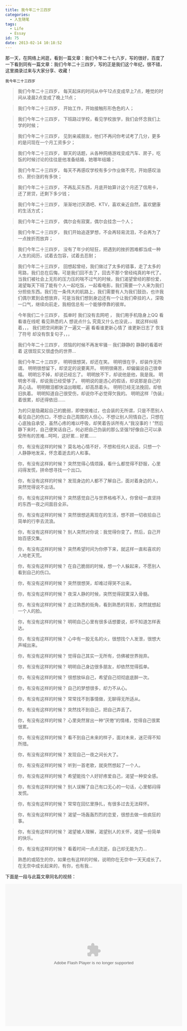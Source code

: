 ```yaml
---
title: 我今年二十三四岁
categories:
  - 人生随笔
tags:
  - Life
  - Essay
id: 75
date: 2013-02-14 10:18:52
---
```


那一天，在网络上闲逛，看到一篇文章：我们今年二十七八岁，写的很好，百度了一下看到同有一篇文章：我们今年二十三四岁，写的正是我们这个年纪，很不错，这里摘录过来与大家分享、收藏！

    我今年二十三四岁

> 我们今年二十三四岁，
每天起床的时间从中午12点变成早上7点，睡觉的时间从凌晨2点变成了晚上11点；

> 我们今年二十三四岁，
开始工作，开始接触形形色色的人；

> 我们今年二十三四岁，
下班路过学校，看见学校放学，我们会怀念我们上学的时候；

> 我们今年二十三四岁，
见到亲戚朋友，他们不再问你考试考了几分，更多的是问现在一个月工资多少；

> 我们今年二十三四岁，
聊天的话题，从各种网络游戏变成汽车、房子，吃饭的时候讨论的往往是他准备结婚，她哪年结婚；

> 我们今年二十三四岁，
每天不再感叹学校有多少作业做不完，开始感叹油价、房价涨的有多快；

> 我们今年二十三四岁，
不再乱买东西，月底开始算计这个月还了信用卡，还了房贷，还剩下多少钱；

> 我们今年二十三四岁，
渐渐地讨厌酒吧、KTV，喜欢亲近自然，喜欢健康的生活方式；

> 我们今年二十三四岁，
偶尔会有寂寞，偶尔会挂念一个人；

> 我们今年二十三四岁，
我们开始追逐梦想，不会再轻易流泪，不会再为了一点挫折而放弃；

> 我们今年二十三四岁，
没有了年少的轻狂，把遇到的挫折困难都当成一种人生的阅历，试着去包容，试着去忍耐；

> 我们今年二十三四岁，
回想起曾经，我们做过了太多的错事，走了太多的弯路，我们总在后悔，可是我们回不去了，回去不那个曾经纯真的年代了。当我们被社会上无形的压力压的喘不过气的时候，我们渴望曾经的那份爱，渴望每天下班了能有个人一起吃饭，一起看电影，我们需要一个人来为我们分担些东西。我们在一条伟大的航路上，我们需要有人为我们鼓劲，也许我们偶尔累到会想放弃，可是当我们想到身边还有一个让我们牵挂的人，深吸一口气，继续向前走，我相信总有一个能够停靠的彼岸。

> 今年我们二十三四岁，
孤单时 我们没有去网吧 ，
我们用手机隐身上QQ 看看谁在线呢 看见熟悉的人 想说点什么 究竟又什么也没说，， 就这样纠结着，，，    我们把空间刷新了一遍又一遍 看看谁更新心情了  谁更新日志了 恢复了符号 却没有恢复句子，，，

> 我们今年二十三四岁，
烦恼的时候不再发牢骚··· 
我们静静的 静静的看着听着 这很现实又很虚伪的世界...

> 我们今年二十三四岁，
明明很想哭，却还在笑。 
明明很在乎，却装作无所谓。 
明明很想留下，却坚定的说要离开。 
明明很痛苦，却偏偏说自己很幸福。 
明明忘不掉，却说已经忘了。 
明明放不下，却说他是他，我是我。 
明明舍不得，却说我已经受够了。
明明说的是违心的假话，却说那是自己的真心话。 
明明眼泪都快溢出眼眶，却高昂着头。 
明明已经无法挽回，却依旧执着。 
明明知道自己很受伤，却说你不必觉得欠我的。 
明明这样『伪装』着很累，却还得依旧…… 

> 为的只是隐藏起自己的脆弱，即使很难过，也会装的无所谓，只是不愿别人看见自己的伤口，不想让自己周围的人但心，不想让别人同情自己，只想在心底独自承受，虽然心疼的难以呼吸，却笑着告诉所有人“我没事的！”然后静下来时，自己便笑话自己，何必把自己伪装的那么坚强?好像自己可以承受所有的苦难...呵呵，这好累... 好累......

> 你，有没有这样的时候？
莫名地心情不好，不想和任何人说话，只想一个人静静地发呆，怀念着逝去的人和事。

> 你，有没有这样的时候？
突然觉得心情烦躁，看什么都觉得不舒服，心里闷得发慌，拼命想寻找一个出口。

> 你，有没有这样的时候？
发现身边的人都不了解自己，面对着身边的人，突然觉得说不出话。

> 你，有没有这样的时候？
突然感觉自己与世界格格不入，你曾经一直坚持的东西一夜之间面目全非。

> 你，有没有这样的时候？
突然很想逃离现在的生活，想不顾一切收拾自己简单的行李去流浪。

> 你，有没有这样的时候？
别人突然对你说：我觉得你变了。然后，自己开始百感交集。

> 你，有没有这样的时候？
突然希望时间为你停下来，就这样一直和喜欢的人地老天荒。

> 你，有没有这样的时候？
在自己脆弱的时候，想一个人躲起来，不愿别人看到自己的伤口。

> 你，有没有这样的时候？
突然很想哭，却难过得哭不出来。

> 你，有没有这样的时候？
夜深人静的时候，突然觉得寂寞深入骨髓。

> 你，有没有这样的时候？
走过熟悉的街角，看到熟悉的背影，突然就想起一个人的脸。

> 你，有没有这样的时候？
明明自己心里有很多话想要说，却不知道怎样表达。

> 你，有没有这样的时候？
心中有一股无名的火，很想找个人发泄，很想大声喊出来。

> 你，有没有这样的时候？
觉得自己其实一无所有，仿佛被世界抛弃。

> 你，有没有这样的时候？
明明自己身边很多朋友，却依然觉得孤单。

> 你，有没有这样的时候？
很想放纵自己，希望自己彻彻底底醉一次。

> 你，有没有这样的时候？
自己的梦想很多，却力不从心。

> 你，有没有这样的时候？
常常找不到事情做，无聊得无所适从。

> 你，有没有这样的时候？
突然找不到自己，把自己弄丢了。

> 你，有没有这样的时候？
心里突然冒出一种“厌倦”的情绪，觉得自己很累很累。

> 你，有没有这样的时候？
看不到自己未来的样子，面对未来，迷茫得不知所措。

> 你，有没有这样的时候？
发现自己一夜之间长大了。

> 你，有没有这样的时候？
听到一首老歌，就突然想起了一个人。

> 你，有没有这样的时候？
希望能找个人好好疼爱自己，渴望一种安全感。

> 你，有没有这样的时候？
别人误解了自己有口无心的一句话，心里郁闷得发慌。

> 你，有没有这样的时候？
常常在回忆里挣扎，有很多过去无法释怀。

> 你，有没有这样的时候？
渴望一场轰轰烈烈的恋爱，很想去做一些疯狂的事。

> 你，有没有这样的时候？
渴望被人理解，渴望别人的关怀，渴望一份简单的快乐。

> 你，有没有这样的时候？
看着时间一点点流逝，自己却无能为力...

> 熟悉的或陌生的你，如果也有这样的时候，说明你在无奈中一天天成长了。 
在无奈中成长起来的，有你，也有我...


下面是一段与此篇文章同名的视频：

<embed src="http://player.youku.com/player.php/sid/XMjI5MjY2MDYw/v.swf" allowFullScreen="true" quality="high" align="middle" allowScriptAccess="always" width="560" height="450" type="application/x-shockwave-flash"/>

